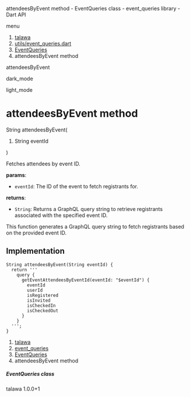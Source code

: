 




attendeesByEvent method - EventQueries class - event\_queries library - Dart API







menu

1. [talawa](../../index.html)
2. [utils/event\_queries.dart](../../utils_event_queries/utils_event_queries-library.html)
3. [EventQueries](../../utils_event_queries/EventQueries-class.html)
4. attendeesByEvent method

attendeesByEvent


dark\_mode

light\_mode




# attendeesByEvent method


String
attendeesByEvent(

1. String eventId

)

Fetches attendees by event ID.

**params**:

* `eventId`: The ID of the event to fetch registrants for.

**returns**:

* `String`: Returns a GraphQL query string to retrieve registrants associated with the specified event ID.

This function generates a GraphQL query string to fetch registrants
based on the provided event ID.


## Implementation

```
String attendeesByEvent(String eventId) {
  return '''
    query {
      getEventAttendeesByEventId(eventId: "$eventId") {
        eventId
        userId
        isRegistered
        isInvited
        isCheckedIn
        isCheckedOut
      }
    }
  ''';
}
```

 


1. [talawa](../../index.html)
2. [event\_queries](../../utils_event_queries/utils_event_queries-library.html)
3. [EventQueries](../../utils_event_queries/EventQueries-class.html)
4. attendeesByEvent method

##### EventQueries class





talawa
1.0.0+1






